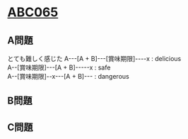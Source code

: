 # [ABC065](https://beta.atcoder.jp/contests/abc065)  
  
## A問題  
とても難しく感じた
A---[A + B]---[賞味期限]----x : delicious  
A--[賞味期限]---[A + B]-----x : safe  
A--[賞味期限]--x---[A + B]--- : dangerous  
  
## B問題  

## C問題  

